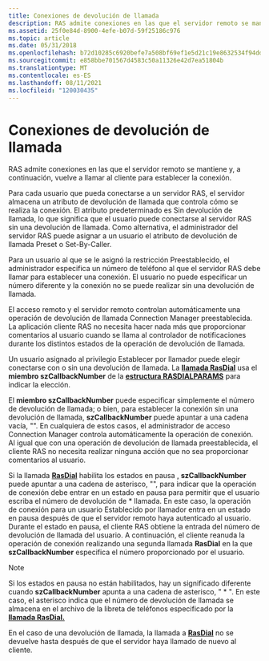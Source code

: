 ```yaml
---
title: Conexiones de devolución de llamada
description: RAS admite conexiones en las que el servidor remoto se mantiene y, a continuación, vuelve a llamar al cliente para establecer la conexión.
ms.assetid: 25f0e84d-8900-4efe-b07d-59f25186c976
ms.topic: article
ms.date: 05/31/2018
ms.openlocfilehash: b72d10285c6920befe7a508bf69ef1e5d21c19e8632534f94dd8ccb9a0ed1743
ms.sourcegitcommit: e858bbe701567d4583c50a11326e42d7ea51804b
ms.translationtype: MT
ms.contentlocale: es-ES
ms.lasthandoff: 08/11/2021
ms.locfileid: "120030435"
---
```

# <a name="callback-connections"></a>Conexiones de devolución de llamada

RAS admite conexiones en las que el servidor remoto se mantiene y, a continuación, vuelve a llamar al cliente para establecer la conexión.

Para cada usuario que pueda conectarse a un servidor RAS, el servidor almacena un atributo de devolución de llamada que controla cómo se realiza la conexión. El atributo predeterminado es Sin devolución de llamada, lo que significa que el usuario puede conectarse al servidor RAS sin una devolución de llamada. Como alternativa, el administrador del servidor RAS puede asignar a un usuario el atributo de devolución de llamada Preset o Set-By-Caller.

Para un usuario al que se le asignó la restricción Preestablecido, el administrador especifica un número de teléfono al que el servidor RAS debe llamar para establecer una conexión. El usuario no puede especificar un número diferente y la conexión no se puede realizar sin una devolución de llamada.

El acceso remoto y el servidor remoto controlan automáticamente una operación de devolución de llamada Connection Manager preestablecida. La aplicación cliente RAS no necesita hacer nada más que proporcionar comentarios al usuario cuando se llama al controlador de notificaciones durante los distintos estados de la operación de devolución de llamada.

Un usuario asignado al privilegio Establecer por llamador puede elegir conectarse con o sin una devolución de llamada. La [**llamada RasDial**](/windows/desktop/api/Ras/nf-ras-rasdiala) usa el **miembro szCallbackNumber** de la [**estructura RASDIALPARAMS**](/previous-versions/windows/desktop/legacy/aa377238(v=vs.85)) para indicar la elección.

El **miembro szCallbackNumber** puede especificar simplemente el número de devolución de llamada; o bien, para establecer la conexión sin una devolución de llamada, **szCallbackNumber** puede apuntar a una cadena vacía, "". En cualquiera de estos casos, el administrador de acceso Connection Manager controla automáticamente la operación de conexión. Al igual que con una operación de devolución de llamada preestablecida, el cliente RAS no necesita realizar ninguna acción que no sea proporcionar comentarios al usuario.

Si la llamada [**RasDial**](/windows/desktop/api/Ras/nf-ras-rasdiala) habilita los estados en pausa [,](paused-states.md) **szCallbackNumber** puede apuntar a una cadena de asterisco, "", para indicar que la operación de conexión debe entrar en un estado en pausa para permitir que el usuario escriba el número de devolución de \* llamada. En este caso, la operación de conexión para un usuario Establecido por llamador entra en un estado en pausa después de que el servidor remoto haya autenticado al usuario. Durante el estado en pausa, el cliente RAS obtiene la entrada del número de devolución de llamada del usuario. A continuación, el cliente reanuda la operación de conexión realizando una segunda llamada **RasDial** en la que **szCallbackNumber** especifica el número proporcionado por el usuario.

> [!Note]  
> Si los estados en pausa no están habilitados, hay un significado diferente cuando **szCallbackNumber** apunta a una cadena de asterisco, " \* ". En este caso, el asterisco indica que el número de devolución de llamada se almacena en el archivo de la libreta de teléfonos especificado por la [**llamada RasDial.**](/windows/desktop/api/Ras/nf-ras-rasdiala)

 

En el caso de una devolución de llamada, la llamada a [**RasDial**](/windows/desktop/api/Ras/nf-ras-rasdiala) no se devuelve hasta después de que el servidor haya llamado de nuevo al cliente.

 

 